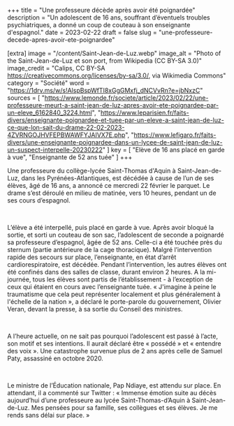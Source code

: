 +++
title = "Une professeure décède après avoir été poignardée"
description = "Un adolescent de 16 ans, souffrant d’éventuels troubles psychiatriques, a donné un coup de couteau à son enseignante d'espagnol."
date = 2023-02-22
draft = false
slug = "une-professeure-decede-apres-avoir-ete-poignardee"

[extra]
image = "/content/Saint-Jean-de-Luz.webp"
image_alt = "Photo of the Saint-Jean-de-Luz et son port, from Wikipedia (CC BY-SA 3.0)"
image_credit = "Calips, CC BY-SA <https://creativecommons.org/licenses/by-sa/3.0/>, via Wikimedia Commons"
category = "Société"
word = "https://1drv.ms/w/s!AlspBspWfTI8xGgGMxfj_dNCVvRn?e=jbNxzC"
sources = [
    "https://www.lemonde.fr/societe/article/2023/02/22/une-professeure-meurt-a-saint-jean-de-luz-apres-avoir-ete-poignardee-par-un-eleve_6162840_3224.html",
    "https://www.leparisien.fr/faits-divers/enseignante-poignardee-et-tuee-par-un-eleve-a-saint-jean-de-luz-ce-que-lon-sait-du-drame-22-02-2023-4ZVRNGOJHVFEPBWAWFYJAIVX7E.php",
    "https://www.lefigaro.fr/faits-divers/une-enseignante-poignardee-dans-un-lycee-de-saint-jean-de-luz-un-suspect-interpelle-20230222"
]
key = [
    "Elève de 16 ans placé en garde à vue",
    "Enseignante de 52 ans tuée"
]
+++

Une professeure du collège-lycée Saint-Thomas d'Aquin à Saint-Jean-de-Luz, dans les Pyrénées-Atlantiques, est décédée à cause de l’un de ses élèves, âgé de 16 ans, a annoncé ce mercredi 22 février le parquet. Le drame s’est déroulé en milieu de matinée, vers 10 heures, pendant un de ses cours d’espagnol. 

<br />

L’élève a été interpellé, puis placé en garde à vue. Après avoir bloqué la sortie, et sorti un couteau de son sac, l’adolescent de seconde a poignardé sa professeure d’espagnol, âgée de 52 ans. Celle-ci a été touchée près du sternum (partie antérieure de la cage thoracique). Malgré l’intervention rapide des secours sur place, l’enseignante, en état d’arrêt cardiorespiratoire, est décédée. Pendant l’intervention, les autres élèves ont été confinés dans des salles de classe, durant environ 2 heures. A la mi-journée, tous les élèves sont partis de l’établissement - à l’exception de ceux qui étaient en cours avec l’enseignante tuée. « J'imagine à peine le traumatisme que cela peut représenter localement et plus généralement à l'échelle de la nation », a déclaré le porte-parole du gouvernement, Olivier Veran, devant la presse, à sa sortie du Conseil des ministres. 

<br />

A l’heure actuelle, on ne sait pas pourquoi l’adolescent est passé à l’acte, son motif et ses intentions. Il aurait déclaré être « possédé » et « entendre des voix ». Une catastrophe survenue plus de 2 ans après celle de Samuel Paty, assassiné en octobre 2020. 

<br />

Le ministre de l’Éducation nationale, Pap Ndiaye, est attendu sur place. En attendant, il a commenté sur Twitter : « Immense émotion suite au décès aujourd’hui d’une professeure au lycée Saint-Thomas-d’Aquin à Saint-Jean-de-Luz. Mes pensées pour sa famille, ses collègues et ses élèves. Je me rends sans délai sur place. » 
